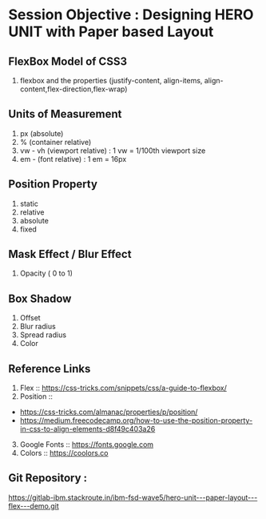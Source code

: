 # Session Objective : Designing HERO UNIT with Paper based Layout

## FlexBox Model of CSS3

1. flexbox and the properties (justify-content, align-items, align-content,flex-direction,flex-wrap)


## Units of Measurement
1. px (absolute)
2. % (container relative)
3. vw - vh (viewport relative) : 1 vw = 1/100th viewport size
4. em - (font relative) : 1 em = 16px


## Position Property

1. static
2. relative
3. absolute
4. fixed

## Mask Effect / Blur Effect

1. Opacity ( 0 to 1)

## Box Shadow

1. Offset
2. Blur radius
3. Spread radius
4. Color

## Reference Links

1. Flex :: https://css-tricks.com/snippets/css/a-guide-to-flexbox/
2. Position :: 
- https://css-tricks.com/almanac/properties/p/position/
- https://medium.freecodecamp.org/how-to-use-the-position-property-in-css-to-align-elements-d8f49c403a26
3. Google Fonts :: https://fonts.google.com
4. Colors :: https://coolors.co


## Git Repository : 
https://gitlab-ibm.stackroute.in/ibm-fsd-wave5/hero-unit---paper-layout---flex---demo.git